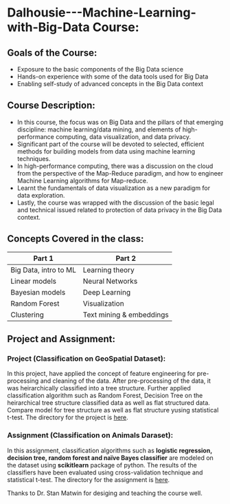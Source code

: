 # Dalhousie---Machine-Learning-with-Big-Data Course:

Goals of the Course:
--------------------

* Exposure to the basic components of the Big Data science
* Hands-on experience with some of the data tools used for Big Data
* Enabling self-study of advanced concepts in the Big Data context

Course Description:
-------------------
* In this course, the focus was on Big Data and the pillars of that emerging discipline: machine learning/data mining, and elements of high-performance computing, data visualization, and data privacy. 
* Significant part of the course will be devoted to selected, efficient methods for building models from data using machine learning techniques. 
* In high-performance computing, there was a discussion on the cloud from the perspective of the Map-Reduce paradigm, and how to engineer Machine Learning algorithms for Map-reduce.
* Learnt the fundamentals of data visualization as a new paradigm for data exploration.
* Lastly, the course was wrapped with the discussion of the basic legal and technical issued related to protection of data privacy in the Big Data context.

Concepts Covered in the class:
------------------------------

| Part 1                | Part 2                   |
| --------------------- | ------------------------ | 
| Big Data, intro to ML | Learning theory          |
| Linear models         | Neural Networks          |
| Bayesian models       | Deep Learning            |
| Random Forest         | Visualization            |
| Clustering            | Text mining & embeddings |

Project and Assignment:
-----------------------

### Project (Classification on GeoSpatial Dataset):

In this project, have applied the concept of feature engineering for pre-processing and cleaning of the data.  After pre-processing of the data, it was heirarchically classified into a tree structure. Further applied classification algorithm such as Random Forest, Decision Tree on the heirarchical tree structure classified data as well as flat structured data. Compare model for tree structure as well as flat structure yusing statistical t-test. The directory for the project is [here](https://github.com/dalalbhargav07/Dalhousie---Machine-Learning-with-Big-Data/tree/master/Project%20-%20GeoSpatial%20Data%20Classification).

### Assignment (Classification on Animals Daraset):

In this assignment, classification algorithms such as **logistic regression, decision tree, random forest and
naïve Bayes classifier** are modeled on the dataset using **scikitlearn** package of python. The results of the classifiers have been evaluated using cross-validation technique and statistical t-test. The directory for the assignment is [here](https://github.com/dalalbhargav07/Dalhousie---Machine-Learning-with-Big-Data/tree/master/Assignment%201%20-%20Animal%20Dataset%20Classification).

Thanks to Dr. Stan Matwin for desiging and teaching the course well.
